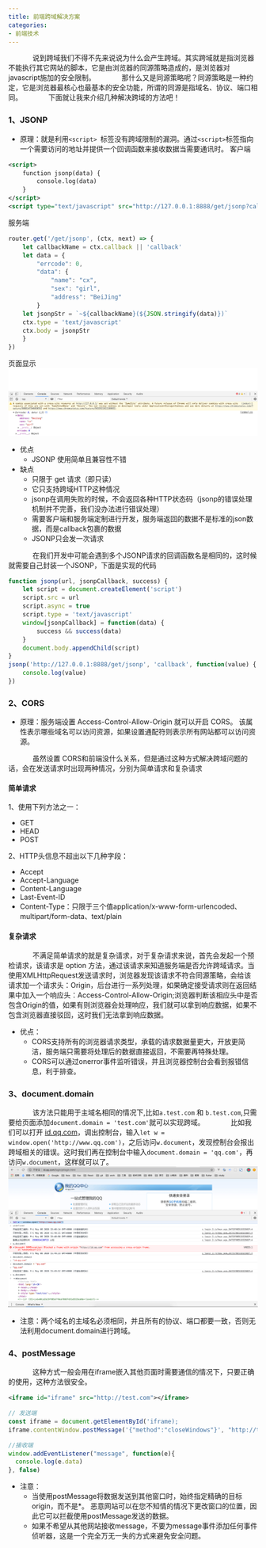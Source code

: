 ```yaml
---
title: 前端跨域解决方案
categories:
- 前端技术
---
```

&ensp;&ensp;&ensp;&ensp;&ensp;&ensp;&ensp;说到跨域我们不得不先来说说为什么会产生跨域。其实跨域就是指浏览器不能执行其它网站的脚本，它是由浏览器的同源策略造成的，是浏览器对javascript施加的安全限制。
&ensp;&ensp;&ensp;&ensp;&ensp;&ensp;&ensp;那什么又是同源策略呢？同源策略是一种约定，它是浏览器最核心也最基本的安全功能，所谓的同源是指域名、协议、端口相同。
&ensp;&ensp;&ensp;&ensp;&ensp;&ensp;&ensp;下面就让我来介绍几种解决跨域的方法吧！
### 1、JSONP
- 原理：就是利用```<script> ```标签没有跨域限制的漏洞。通过```<script>```标签指向一个需要访问的地址并提供一个回调函数来接收数据当需要通讯时。
客户端
```xml
<script>
    function jsonp(data) {
        console.log(data)
    }
</script>
<script type="text/javascript" src="http://127.0.0.1:8888/get/jsonp?callback=jsonp"></script>
```
服务端
```js
router.get('/get/jsonp', (ctx, next) => {
    let callbackName = ctx.callback || 'callback'
    let data = {
        "errcode": 0,
        "data": {
            "name": "cx",
            "sex": "girl",
            "address": "BeiJing"
        }
    let jsonpStr = `~${callbackName}(${JSON.stringify(data)})`
    ctx.type = 'text/javascript'
    ctx.body = jsonpStr
    }
})
```
页面显示
![](./hello-world/result.png)
- 优点
    - JSONP 使用简单且兼容性不错
- 缺点
    - 只限于 get 请求（即只读）
    - 它只支持跨域HTTP这种情况
    - jsonp在调用失败的时候，不会返回各种HTTP状态码（jsonp的错误处理机制并不完善，我们没办法进行错误处理）
    - 需要客户端和服务端定制进行开发，服务端返回的数据不是标准的json数据，而是callback包裹的数据
    - JSONP只会发一次请求

&ensp;&ensp;&ensp;&ensp;&ensp;&ensp;&ensp;在我们开发中可能会遇到多个JSONP请求的回调函数名是相同的，这时候就需要自己封装一个JSONP，下面是实现的代码
```js
function jsonp(url, jsonpCallback, success) {
    let script = document.createElement('script')
    script.src = url
    script.async = true
    script.type = 'text/javascript'
    window[jsonpCallback] = function(data) {
        success && success(data)
    }
    document.body.appendChild(script)
}
jsonp('http://127.0.0.1:8888/get/jsonp', 'callback', function(value) {
    console.log(value)
})
```

### 2、CORS
- 原理：服务端设置 Access-Control-Allow-Origin 就可以开启 CORS。 该属性表示哪些域名可以访问资源，如果设置通配符则表示所有网站都可以访问资源。

&ensp;&ensp;&ensp;&ensp;&ensp;&ensp;&ensp;虽然设置 CORS和前端没什么关系，但是通过这种方式解决跨域问题的话，会在发送请求时出现两种情况，分别为简单请求和复杂请求
#### 简单请求
1、使用下列方法之一：
- GET
- HEAD
- POST

2、HTTP头信息不超出以下几种字段：
- Accept
- Accept-Language
- Content-Language
- Last-Event-ID
- Content-Type：只限于三个值application/x-www-form-urlencoded、multipart/form-data、text/plain

#### 复杂请求
&ensp;&ensp;&ensp;&ensp;&ensp;&ensp;&ensp;不满足简单请求的就是复杂请求，对于复杂请求来说，首先会发起一个预检请求，该请求是 option 方法，通过该请求来知道服务端是否允许跨域请求。当使用XMLHttpRequest发送请求时，浏览器发现该请求不符合同源策略，会给该请求加一个请求头：Origin，后台进行一系列处理，如果确定接受请求则在返回结果中加入一个响应头：Access-Control-Allow-Origin;浏览器判断该相应头中是否包含Origin的值，如果有则浏览器会处理响应，我们就可以拿到响应数据，如果不包含浏览器直接驳回，这时我们无法拿到响应数据。
- 优点：
  - CORS支持所有的浏览器请求类型，承载的请求数据量更大，开放更简洁，服务端只需要将处理后的数据直接返回，不需要再特殊处理。
  - CORS可以通过onerror事件监听错误，并且浏览器控制台会看到报错信息，利于排查。

### 3、document.domain
&ensp;&ensp;&ensp;&ensp;&ensp;&ensp;&ensp;该方法只能用于主域名相同的情况下,比如```a.test.com``` 和 ```b.test.com```,只需要给页面添加```document.domain = 'test.com'```就可以实现跨域。
&ensp;&ensp;&ensp;&ensp;&ensp;&ensp;&ensp;比如我们可以打开 [id.qq.com](https://id.qq.com/login/ptlogin.html)，调出控制台，输入```let w = window.open('http://www.qq.com')```，之后访问```w.document```，发现控制台会报出跨域相关的错误。这时我们再在控制台中输入```document.domain = 'qq.com'```，再访问```w.document```，这样就可以了。
![](./hello-world/jt.png)
- 注意：两个域名的主域名必须相同，并且所有的协议、端口都要一致，否则无法利用document.domain进行跨域。

### 4、postMessage
&ensp;&ensp;&ensp;&ensp;&ensp;&ensp;&ensp;这种方式一般会用在iframe嵌入其他页面时需要通信的情况下，只要正确的使用，这种方法很安全。
```xml
<iframe id="iframe" src="http://test.com"></iframe>
```
```js
// 发送端
const iframe = document.getElementById('iframe);
iframe.contentWindow.postMessage('{"method":"closeWindows"}', "http://test.com")
```
```js
//接收端
window.addEventListener("message", function(e){
  console.log(e.data)
}, false)
```
- 注意：
  - 当使用postMessage将数据发送到其他窗口时，始终指定精确的目标origin，而不是*。 恶意网站可以在您不知情的情况下更改窗口的位置，因此它可以拦截使用postMessage发送的数据。
  - 如果不希望从其他网站接收message，不要为message事件添加任何事件侦听器，这是一个完全万无一失的方式来避免安全问题。